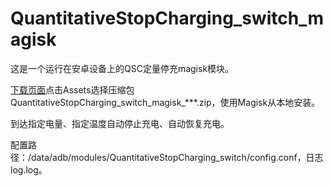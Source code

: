 # QuantitativeStopCharging_switch_magisk
这是一个运行在安卓设备上的QSC定量停充magisk模块。

[下载页面](https://github.com/410154425/QuantitativeStopCharging_switch_magisk/releases)点击Assets选择压缩包QuantitativeStopCharging_switch_magisk_***.zip，使用Magisk从本地安装。

到达指定电量、指定温度自动停止充电、自动恢复充电。

配置路径：/data/adb/modules/QuantitativeStopCharging_switch/config.conf，日志log.log。
